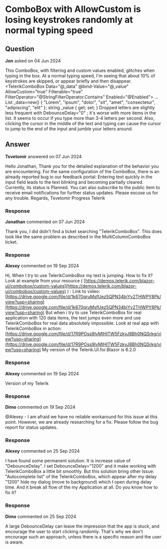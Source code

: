 # ComboBox with AllowCustom is losing keystrokes randomly at normal typing speed

## Question

**Jon** asked on 04 Jun 2024

This ComboBox, with filtering and custom values enabled, glitches when typing in the box. At a normal typing speed, I'm seeing that about 10% of keystrokes are skipped, or appear briefly and then disappear. <TelerikComboBox Data="@_data" @bind-Value="@_value" AllowCustom="true" Filterable="true" FilterOperator="@StringFilterOperator.Contains" Enabled="@Enabled"> </TelerikComboBox>...
List <string> _data=new() { "Lorem", "ipsum", "dolor", "sit", "amet", "consectetur", "adipiscing", "elit" };
string _value { get; set; } Dropped letters are slightly less frequent with DebounceDelay="0" ; it's worse with more items in the list. It seems to occur if you type more than 3-4 letters per second. Also, clicking the cursor in the middle of the text and typing can cause the cursor to jump to the end of the input and jumble your letters around.

## Answer

**Tsvetomir** answered on 07 Jun 2024

Hello Jonathan, Thank you for the detailed explanation of the behavior you are encountering. For the same configuration of the ComboBox, there is an already reported bug in our feedback portal: Entering text quickly in the input field leads to the text blinking and becoming partially cleared. Currently, its status is Planned. You can also subscribe to the public item to receive email notifications for further status updates. Please excuse us for any trouble. Regards, Tsvetomir Progress Telerik

### Response

**Jonathan** commented on 07 Jun 2024

Thank you, I did didn't find a ticket searching "TelerikComboBox". This does look like the same problem as described in the MultiColumnComboBox ticket.

### Response

**Alexey** commented on 19 Sep 2024

Hi, When I try to use TelerikComboBox my text is jumping. How to fix it? Look at example from your resource ( [https://demos.telerik.com/blazor-ui/combobox/custom-values](https://demos.telerik.com/blazor-ui/combobox/custom-values) ) : Link to video: [https://drive.google.com/file/d/1k670qruMsfUez5QPN34bjYv2THWPY8Pk/view?usp=sharing](https://drive.google.com/file/d/1k670qruMsfUez5QPN34bjYv2THWPY8Pk/view?usp=sharing) But when i try to use TelerikComboBox for real application with 120 data items, the text jumps even more and use TelerikComboBox for real data absolutely impossible. Look at real app with TelerikComboBox in action: [https://drive.google.com/file/d/17R9POss9IvMIHITW5FzkyJ8Bh0NQSrkg/view?usp=sharing](https://drive.google.com/file/d/17R9POss9IvMIHITW5FzkyJ8Bh0NQSrkg/view?usp=sharing) My version of the Telerik.UI.for.Blazor is 6.2.0

### Response

**Alexey** commented on 19 Sep 2024

Version of my Telerik

### Response

**Dimo** commented on 19 Sep 2024

@Alexey - I am afraid we have no reliable workaround for this issue at this point. However, we are already researching for a fix. Please follow the bug report for status updates.

### Response

**Alexey** commented on 25 Sep 2024

I have found some permanent solution. It is increase value of "DebounceDelay". I set DebounceDelay="1200" and it make working with TelerikComboBox a little bit smoothly. But this solution bring other Issue: "Autocomplete list" of the TelerikComboBox, which appear after my delay "1200" hide my dialog (move to background) which I open during delay time. And it break all flow of the my Application at all. Do you know how to fix it?

### Response

**Dimo** commented on 25 Sep 2024

A large DebounceDelay can leave the impression that the app is stuck, and encourage the user to start clicking randomly. That's why we don't encourage such an approach, unless there is a specific reason and the user is aware.

